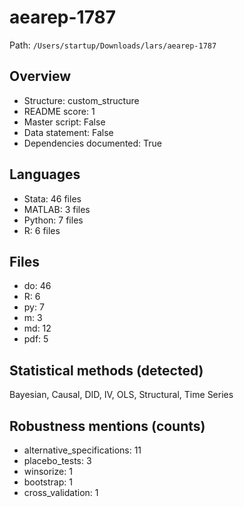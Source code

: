 # aearep-1787

Path: `/Users/startup/Downloads/lars/aearep-1787`

## Overview
- Structure: custom_structure
- README score: 1
- Master script: False
- Data statement: False
- Dependencies documented: True

## Languages
- Stata: 46 files
- MATLAB: 3 files
- Python: 7 files
- R: 6 files

## Files
- do: 46
- R: 6
- py: 7
- m: 3
- md: 12
- pdf: 5

## Statistical methods (detected)
Bayesian, Causal, DID, IV, OLS, Structural, Time Series

## Robustness mentions (counts)
- alternative_specifications: 11
- placebo_tests: 3
- winsorize: 1
- bootstrap: 1
- cross_validation: 1